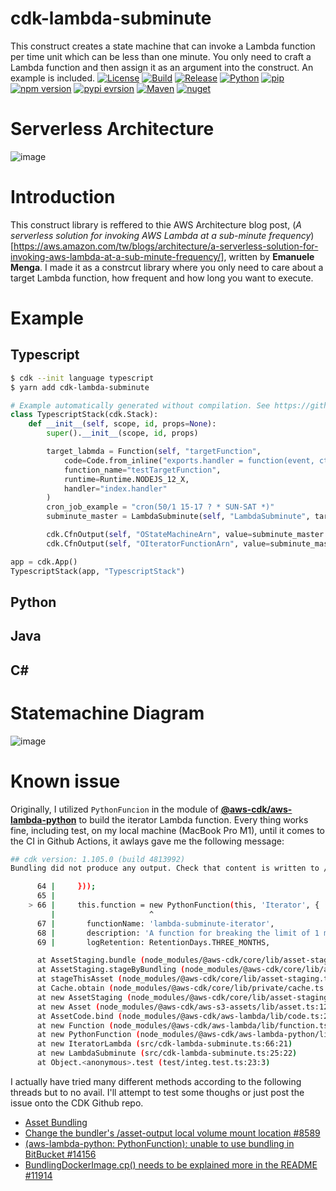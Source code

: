 # cdk-lambda-subminute

This construct creates a state machine that can invoke a Lambda function per time unit which can be less than one minute. You only need to craft a Lambda function and then assign it as an argument into the construct. An example is included.
[![License](https://img.shields.io/badge/License-Apache%202.0-green)](https://opensource.org/licenses/Apache-2.0)
[![Build](https://github.com/HsiehShuJeng/cdk-lambda-subminute/actions/workflows/build.yml/badge.svg)](https://github.com/HsiehShuJeng/cdk-lambda-subminute/actions/workflows/build.yml) [![Release](https://github.com/HsiehShuJeng/cdk-lambda-subminute/workflows/Release/badge.svg)](https://github.com/HsiehShuJeng/cdk-lambda-subminute/actions/workflows/release.yml)
[![Python](https://img.shields.io/pypi/pyversions/cdk-lambda-subminute)](https://pypi.org/) [![pip](https://img.shields.io/badge/pip%20install-cdk--lambda--subminute-blue)](https://pypi.org/project/cdk-lambda-subminute/)
[![npm version](https://img.shields.io/npm/v/cdk-lambda-subminute)](https://www.npmjs.com/package/cdk-lambda-subminute) [![pypi evrsion](https://img.shields.io/pypi/v/cdk-lambda-subminute)](https://pypi.org/project/cdk-lambda-subminute/) [![Maven](https://img.shields.io/maven-central/v/io.github.hsiehshujeng/cdk-lambda-subminute)](https://search.maven.org/) [![nuget](https://img.shields.io/nuget/v/Lambda.Subminute)](https://www.nuget.org/packages/Lambda.Subminute/)

# Serverless Architecture

![image](/images/cdk_lambda_subminute.png)

# Introduction

This construct library is reffered to thie AWS Architecture blog post, (*A serverless solution for invoking AWS Lambda at a sub-minute frequency*)[https://aws.amazon.com/tw/blogs/architecture/a-serverless-solution-for-invoking-aws-lambda-at-a-sub-minute-frequency/], written by **Emanuele Menga**. I made it as a constrcut library where you only need to care about a target Lambda function, how frequent and how long you want to execute.

# Example

## Typescript

```bash
$ cdk --init language typescript
$ yarn add cdk-lambda-subminute
```

```python
# Example automatically generated without compilation. See https://github.com/aws/jsii/issues/826
class TypescriptStack(cdk.Stack):
    def __init__(self, scope, id, props=None):
        super().__init__(scope, id, props)

        target_labmda = Function(self, "targetFunction",
            code=Code.from_inline("exports.handler = function(event, ctx, cb) { return cb(null, \"hi\"); })"), # It's just a simple function for demonstration purpose only.
            function_name="testTargetFunction",
            runtime=Runtime.NODEJS_12_X,
            handler="index.handler"
        )
        cron_job_example = "cron(50/1 15-17 ? * SUN-SAT *)"
        subminute_master = LambdaSubminute(self, "LambdaSubminute", target_function=target_labmda, conjob_expression=cron_job_example)

        cdk.CfnOutput(self, "OStateMachineArn", value=subminute_master.state_machine_arn)
        cdk.CfnOutput(self, "OIteratorFunctionArn", value=subminute_master.iterator_function.function_arn)

app = cdk.App()
TypescriptStack(app, "TypescriptStack")
```

## Python

## Java

## C#

# Statemachine Diagram

![image](/images/statemachine_diagram.png)

# Known issue

Originally, I utilized `PythonFuncion` in the module of [**@aws-cdk/aws-lambda-python**](https://docs.aws.amazon.com/cdk/api/latest/docs/aws-lambda-python-readme.html) to build the iterator Lambda function. Every thing works fine, including test, on my local machine (MacBook Pro M1), until it comes to the CI in Github Actions, it awlays gave me the following message:

```bash
## cdk version: 1.105.0 (build 4813992)
Bundling did not produce any output. Check that content is written to /asset-output.

      64 |     }));
      65 |
    > 66 |     this.function = new PythonFunction(this, 'Iterator', {
         |                     ^
      67 |       functionName: 'lambda-subminute-iterator',
      68 |       description: 'A function for breaking the limit of 1 minute with the CloudWatch Rules.',
      69 |       logRetention: RetentionDays.THREE_MONTHS,

      at AssetStaging.bundle (node_modules/@aws-cdk/core/lib/asset-staging.ts:484:13)
      at AssetStaging.stageByBundling (node_modules/@aws-cdk/core/lib/asset-staging.ts:328:10)
      at stageThisAsset (node_modules/@aws-cdk/core/lib/asset-staging.ts:194:35)
      at Cache.obtain (node_modules/@aws-cdk/core/lib/private/cache.ts:24:13)
      at new AssetStaging (node_modules/@aws-cdk/core/lib/asset-staging.ts:219:44)
      at new Asset (node_modules/@aws-cdk/aws-s3-assets/lib/asset.ts:127:21)
      at AssetCode.bind (node_modules/@aws-cdk/aws-lambda/lib/code.ts:277:20)
      at new Function (node_modules/@aws-cdk/aws-lambda/lib/function.ts:583:29)
      at new PythonFunction (node_modules/@aws-cdk/aws-lambda-python/lib/function.ts:106:5)
      at new IteratorLambda (src/cdk-lambda-subminute.ts:66:21)
      at new LambdaSubminute (src/cdk-lambda-subminute.ts:25:22)
      at Object.<anonymous>.test (test/integ.test.ts:23:3)
```

I actually have tried many different methods according to the following threads but to no avail.  I'll attempt to test some thoughs or just post the issue onto the CDK Github repo.

* [Asset Bundling](https://docs.aws.amazon.com/cdk/api/latest/docs/aws-s3-assets-readme.html#asset-bundling)
* [Change the bundler's /asset-output local volume mount location #8589](https://github.com/aws/aws-cdk/issues/8589)
* [(aws-lambda-python: PythonFunction): unable to use bundling in BitBucket #14156](https://github.com/aws/aws-cdk/issues/14516)
* [BundlingDockerImage.cp() needs to be explained more in the README #11914](https://github.com/aws/aws-cdk/issues/11914)
